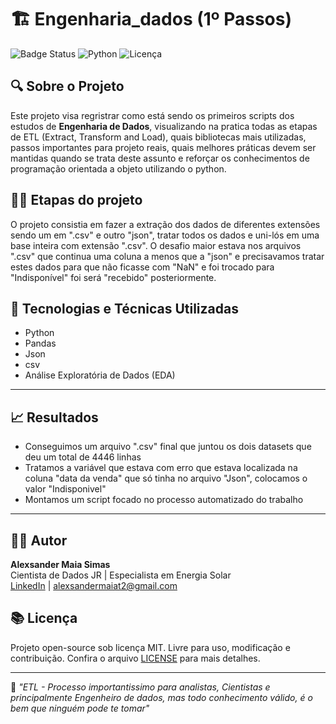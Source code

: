 # 🏗️ Engenharia_dados (1º Passos)

![Badge Status](https://img.shields.io/badge/status-%20concluido-green)
![Python](https://img.shields.io/badge/Python-3.10-blue)
![Licença](https://img.shields.io/badge/licença-MIT-green)

## 🔍 Sobre o Projeto

Este projeto visa regristrar como está sendo os primeiros scripts dos estudos de **Engenharia de Dados**, visualizando na pratica todas as etapas de ETL (Extract, Transform and Load), quais bibliotecas mais utilizadas, passos importantes para projeto reais, quais melhores práticas devem ser mantidas quando se trata deste assunto e reforçar os conhecimentos de programação orientada a objeto utilizando o python.

## 🚴‍♂️ Etapas do projeto
O projeto consistia em fazer a extração dos dados de diferentes extensões sendo um em ".csv" e outro "json", tratar todos os dados e uni-lós em uma base inteira com extensão ".csv". O desafio maior estava nos arquivos ".csv" que continua uma coluna a menos que a "json" e precisavamos tratar estes dados para que não ficasse com "NaN" e foi trocado para "Indisponível" foi será "recebido" posteriormente.

## 🧠 Tecnologias e Técnicas Utilizadas

- Python 
- Pandas
- Json
- csv 
- Análise Exploratória de Dados (EDA)

---

## 📈 Resultados

- Conseguimos um arquivo ".csv" final que juntou os dois datasets que deu um total de 4446 linhas
- Tratamos a variável que estava com erro que estava localizada na coluna "data da venda" que só tinha no arquivo "Json", colocamos o valor "Indisponivel"
- Montamos um script focado no processo automatizado do trabalho

---

## 👨‍💼 Autor

**Alexsander Maia Simas**  
Cientista de Dados JR | Especialista em Energia Solar\
[LinkedIn](https://www.linkedin.com/in/alexsander-maia-simas-371222112/) | [alexsandermaiat2@gmail.com](mailto:alexsandermaiat2@gmail.com)

## 📚 Licença

Projeto open-source sob licença MIT. Livre para uso, modificação e contribuição. Confira o arquivo [LICENSE](./LICENSE) para mais detalhes.

---
💬 *"ETL - Processo importantissimo para analistas, Cientistas e principalmente Engenheiro de dados, mas todo conhecimento válido, é o bem que ninguém pode te tomar"*
